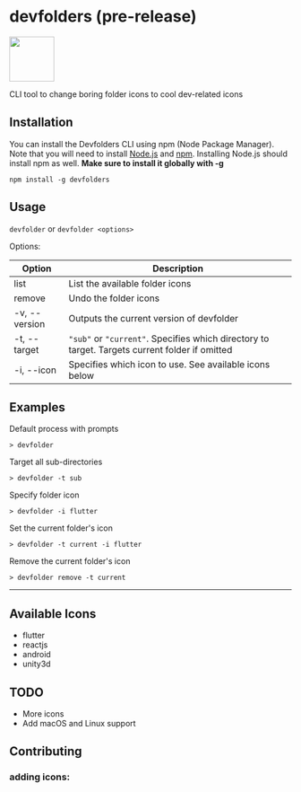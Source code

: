 
# devfolders (pre-release)
<img src="https://img.shields.io/badge/Windows-0078D6?style=for-the-badge&logo=windows&logoColor=white" width="80"/>

CLI tool to change boring folder icons to cool dev-related icons

## Installation
You can install the Devfolders CLI using npm (Node Package Manager). Note that you will need to install [Node.js](https://nodejs.org) and [npm](https://npmjs.org). Installing Node.js should install npm as well.
**Make sure to install it globally with -g**

`npm install -g devfolders`

## Usage
`devfolder` or `devfolder <options>`

Options:

| Option | Description |
| --- | ----------- |
| list | List the available folder icons|
| remove | Undo the folder icons|
| -v, --version | Outputs the current version of devfolder |
| -t, --target | `"sub"` or `"current"`. Specifies which directory to target. Targets current folder if omitted|
| -i, --icon | Specifies which icon to use. See available icons below|

## Examples

Default process with prompts

`> devfolder`

Target all sub-directories

`> devfolder -t sub`

Specify folder icon

`> devfolder -i flutter`

Set the current folder's icon

`> devfolder -t current -i flutter`

Remove the current folder's icon

`> devfolder remove -t current`

---
## Available Icons
- flutter
- reactjs
- android
- unity3d


## TODO
- More icons
- Add macOS and Linux support

## Contributing

### adding icons:

